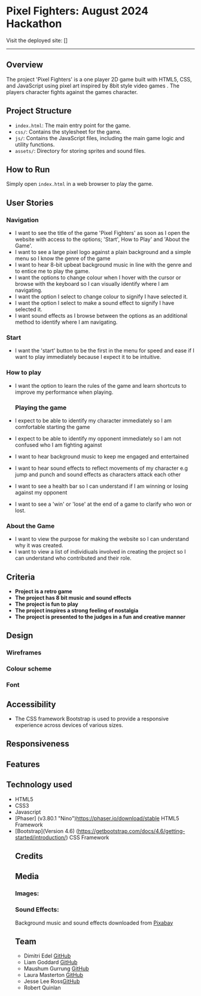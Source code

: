 # Pixel Fighters: August 2024 Hackathon
Visit the deployed site: []
- - - 
## Overview
The project 'Pixel Fighters' is a one player 2D game built with HTML5, CSS, and JavaScript using pixel art inspired by 8bit style video games . The players character fights against the games character.  

## Project Structure
- `index.html`: The main entry point for the game.
- `css/`: Contains the stylesheet for the game.
- `js/`: Contains the JavaScript files, including the main game logic and utility functions.
- `assets/`: Directory for storing sprites and sound files.

## How to Run
Simply open `index.html` in a web browser to play the game.
## User Stories
### Navigation
- I want to see the title of the game 'Pixel Fighters' as soon as I open the website with  access to the options; 'Start', How to Play' and 'About the Game'.
- I want to see a large pixel logo against a plain background and a simple menu so I know the genre of the game
- I want to hear 8-bit upbeat background music in line with the genre and to entice me to play the game.
- I want the options to change colour when I hover with the cursor or browse with the keyboard so I can visually identify where I am navigating.
- I want the option I select to change colour to signify I have selected it.
- I want the option I select to make a sound effect to signify I have selected it.
- I want sound effects as I browse between the options as an additional method to identify where I am navigating.
### Start
- I want the 'start' button to be the first in the menu for speed and ease if I want to play immediately because I expect it to be intuitive.

### How to play
- I want the option to learn the rules of the game and learn shortcuts to improve my performance when playing.

  ### Playing the game
- I expect to be able to identify my character immediately so I am comfortable starting the game
- I expect to be able to identify my opponent immediately so I am not confused who I am fighting against
- I want to hear background music to keep me engaged and entertained
- I want to hear sound effects to reflect movements of my character e.g jump and punch and sound effects as characters attack each other
- I want to see a health bar so I can understand if I am winning or losing against my opponent
- I want to see a 'win' or 'lose' at the end of a game to clarify who won or lost.   

### About the Game
- I want to view the purpose for making the website so I can understand why it was created.
- I want to view a list of individiuals involved in creating the project so I can understand who contributed and their role.  

## Criteria
- **Project is a retro game**
- **The project has 8 bit music and sound effects**
- **The project is fun to play**
- **The project inspires a strong feeling of nostalgia**
- **The project is presented to the judges in a fun and creative manner**

## Design

### Wireframes
### Colour scheme
### Font

## Accessibility
- The CSS framework Bootstrap is used to provide a responsive experience across devices of various sizes.  

## Responsiveness

## Features

## Technology used
- HTML5
- CSS3
- Javascript
- [Phaser] (v3.80.1 "Nino")https://phaser.io/download/stable HTML5 Framework
- [Bootstrap](Version 4.6) (https://getbootstrap.com/docs/4.6/getting-started/introduction/) CSS Framework
  ## Credits
  ## Media
  ### Images:
  ### Sound Effects:
  Background music and sound effects downloaded from [Pixabay](https://pixabay.com/)
  ## Team
  - Dimitri Edel [GitHub](https://www.github.com/https://github.com/dimitri-edel)
  - Liam Goddard [GitHub](https://www.github.com/caleom)
  - Maushum Gurrung [GitHub](https://www.github.com/grgmaushum)
  - Laura Masterton [GitHub](https://www.github.com/https://www.github.com/Laura-Masterton)
  - Jesse Lee Ross[GitHub](https://www.github.com/jesseross001)
  - Robert Quinlan 
  





